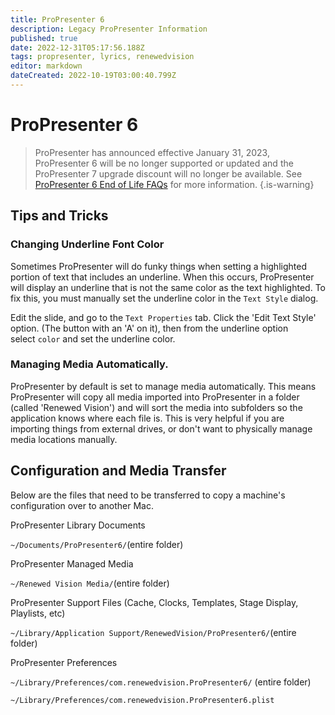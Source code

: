 ```yaml
---
title: ProPresenter 6
description: Legacy ProPresenter Information
published: true
date: 2022-12-31T05:17:56.188Z
tags: propresenter, lyrics, renewedvision
editor: markdown
dateCreated: 2022-10-19T03:00:40.799Z
---
```


# ProPresenter 6

> ProPresenter has announced effective January 31, 2023, ProPresenter 6 will be no longer supported or updated and the ProPresenter 7 upgrade discount will no longer be available. See [ProPresenter 6 End of Life FAQs](https://support.renewedvision.com/hc/en-us/articles/10589582923027-ProPresenter6-End-of-Life-Frequently-Asked-Questions) for more information.
{.is-warning}



## Tips and Tricks

### Changing Underline Font Color

Sometimes ProPresenter will do funky things when setting a highlighted portion of text that includes an underline. When this occurs, ProPresenter will display an underline that is not the same color as the text highlighted. To fix this, you must manually set the underline color in the	`Text Style` dialog.

Edit the slide, and go to the `Text Properties` tab. Click the 'Edit Text Style' option. (The button with an 'A' on it), then from the underline option select `color` and set the underline color.

### Managing Media Automatically.

ProPresenter by default is set to manage media automatically. This means ProPresenter will copy all media imported into ProPresenter in a folder (called 'Renewed Vision') and will sort the media into subfolders so the application knows where each file is. This is very helpful if you are importing things from external drives, or don't want to physically manage media locations manually.

## Configuration and Media Transfer

Below are the files that need to be transferred to copy a machine's configuration over to another Mac.

ProPresenter Library Documents

`~/Documents/ProPresenter6/`(entire folder)

ProPresenter Managed Media

`~/Renewed Vision Media/`(entire folder)

ProPresenter Support Files (Cache, Clocks, Templates, Stage Display, Playlists, etc)

`~/Library/Application Support/RenewedVision/ProPresenter6/`(entire folder)

ProPresenter Preferences

`~/Library/Preferences/com.renewedvision.ProPresenter6/` (entire folder)

`~/Library/Preferences/com.renewedvision.ProPresenter6.plist`